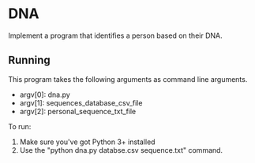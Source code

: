 # DNA

Implement a program that identifies a person based on their DNA.

## Running

This program takes the following arguments as command line arguments.

* argv[0]: dna.py
* argv[1]: sequences_database_csv_file
* argv[2]: personal_sequence_txt_file

To run:
1. Make sure you've got Python 3+ installed
2. Use the "python dna.py databse.csv sequence.txt" command.
